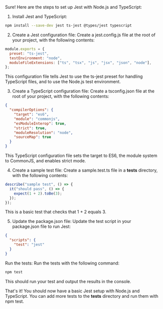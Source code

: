 Sure! Here are the steps to set up Jest with Node.js and TypeScript:

1. Install Jest and TypeScript:

```bash
npm install --save-dev jest ts-jest @types/jest typescript
```

2. Create a Jest configuration file:
   Create a jest.config.js file at the root of your project, with the following contents:

```javascript
module.exports = {
  preset: "ts-jest",
  testEnvironment: "node",
  moduleFileExtensions: ["ts", "tsx", "js", "jsx", "json", "node"],
};
```

This configuration file tells Jest to use the ts-jest preset for handling TypeScript files, and to use the Node.js test environment.

3. Create a TypeScript configuration file:
   Create a tsconfig.json file at the root of your project, with the following contents:

```json
{
  "compilerOptions": {
    "target": "es6",
    "module": "commonjs",
    "esModuleInterop": true,
    "strict": true,
    "moduleResolution": "node",
    "sourceMap": true
  }
}
```

This TypeScript configuration file sets the target to ES6, the module system to CommonJS, and enables strict mode.

4. Create a sample test file:
   Create a sample.test.ts file in a **tests** directory, with the following contents:

```typescript
describe("sample test", () => {
  it("should pass", () => {
    expect(1 + 2).toBe(3);
  });
});
```

This is a basic test that checks that 1 + 2 equals 3.

5. Update the package.json file:
   Update the test script in your package.json file to run Jest:

```json
{
  "scripts": {
    "test": "jest"
  }
}
```

Run the tests:
Run the tests with the following command:

```bash
npm test
```

This should run your test and output the results in the console.

That's it! You should now have a basic Jest setup with Node.js and TypeScript. You can add more tests to the **tests** directory and run them with npm test.
